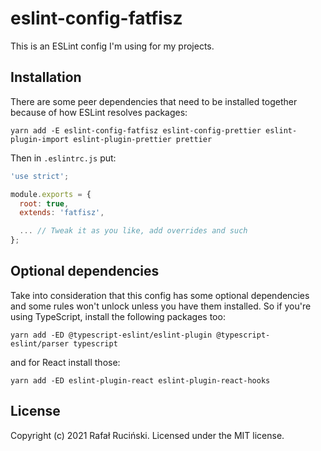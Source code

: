 # eslint-config-fatfisz

This is an ESLint config I'm using for my projects.

## Installation

There are some peer dependencies that need to be installed together because of how ESLint resolves packages:

```shell
yarn add -E eslint-config-fatfisz eslint-config-prettier eslint-plugin-import eslint-plugin-prettier prettier
```

Then in `.eslintrc.js` put:

```js
'use strict';

module.exports = {
  root: true,
  extends: 'fatfisz',

  ... // Tweak it as you like, add overrides and such
};
```

## Optional dependencies

Take into consideration that this config has some optional dependencies and some rules won't unlock unless you have them installed.
So if you're using TypeScript, install the following packages too:

```shell
yarn add -ED @typescript-eslint/eslint-plugin @typescript-eslint/parser typescript
```

and for React install those:

```shell
yarn add -ED eslint-plugin-react eslint-plugin-react-hooks
```

## License

Copyright (c) 2021 Rafał Ruciński. Licensed under the MIT license.
